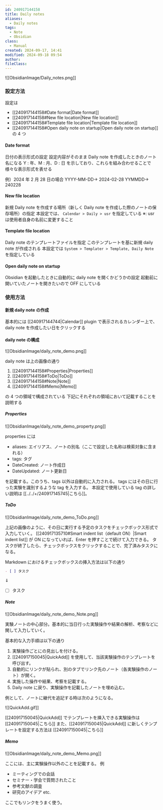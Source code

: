 ```yaml
---
id: 240917144158
title: Daily notes
aliases:
  - Daily notes
tags:
  - Note
  - Obsidian
class:
  - Manual
created: 2024-09-17, 14:41
modified: 2024-09-18 09:54
author: 
fileClass: 
---
```

![[ObsidianImage/Daily_notes.png]]

### 設定方法

設定は
- [[240917144158#Date format|Date format]]
- [[240917144158#New file location|New file location]]
- [[240917144158#Template file location|Template file location]]
- [[240917144158#Open daily note on startup|Open daily note on startup]]
の 4 つ

#### Date format
日付の表示形式の設定
設定内容がそのまま Daily note を作成したときのノート名になる
Y : 年、M : 月、D : 日 を示しており、これらを組み合わせることで様々な表示形式を表せる

例）2024 年 2 月 28 日の場合
YYYY-MM-DD→ 2024-02-28
YYMMDD→ 240228

#### New file location
新規 Daily note を作成する場所（新しく Daily note を作成した際のノートの保存場所）の指定
本設定では、 `Calendar > Daily > usr` を指定している
※: usr は使用者自身の名前に変更すること

#### Template file location
Daily note のテンプレートファイルを指定
このテンプレートを基に新規 daily note が作成される
本設定では `System > Templater > Template, Daily Note` を指定している

#### Open daily note on startup
Obsidian を起動したときに自動的に daily note を開くかどうかの設定
起動前に開いていたノートを開きたいので OFF にしている

### 使用方法
#### 新規 daily note の作成
基本的には [[240917144744|Calendar]] plugin で表示されるカレンダー上で、daily note を作成したい日をクリックする

#### daily note の構成

![[ObsidianImage/daily_note_demo.png]]

daily note は上の画像の通り

1. [[240917144158#Properties|Properties]]
2. [[240917144158#ToDo|ToDo]]
3. [[240917144158#Note|Note]]
4. [[240917144158#Memo|Memo]]

の 4 つの領域で構成されている
下記にそれぞれの領域において記載することを説明する

##### Properties

![[ObsidianImage/daily_note_demo_property.png]]

properties には 

- aliases: エイリアス、ノートの別名（ここで設定した名称は検索対象に含まれる）
- tags: タグ
- DateCreated: ノート作成日
- DateUpdated: ノート更新日

を記載する。このうち、tags 以外は自動的に入力される。
tags にはその日に行った実験を識別するような tag を入力する。
本設定で使用している tag の詳しい説明は [[../../+/240917145745|こちら]]。

##### ToDo

![[ObsidianImage/daily_note_demo_ToDo.png]]

上記の画像のように、その日に実行する予定のタスクをチェックボックス形式で入力していく。
[[240917135710#Smart indent list（default ON）|Smart indent list]] が ON になっていれば、Enter を押すことで続けて入力できる。
タスクが終了したら、チェックボックスをクリックすることで、完了済みタスクになる。

Markdown におけるチェックボックスの挿入方法は以下の通り

```Markdown
- [ ] タスク
```
  ⇓
- [ ] タスク

##### Note

![[ObsidianImage/daily_note_demo_Note.png]]

実験ノートの中心部分。基本的に当日行った実験操作や結果の解析、考察などに関して入力していく。

基本的な入力手順は以下の通り
1. 実験操作ごとにの見出しを付ける。
2. [[240917150045|QuickAdd]] を使用して、当該実験操作のテンプレートを呼び出す。
3. 自動的にリンクが貼られ、別のタブでリンク先のノート（各実験操作のノート）が開く。
4. 実施した操作や結果、考察を記載する。
5. Daily note に戻り、実験操作を記載したノートを埋め込む。

例として、ノートに継代を追記する時は次のようになる。

![[QuickAdd.gif]]

[[240917150045|QuickAdd]] でテンプレートを挿入できる実験操作は [[240917150045|こちら]]
また、[[240917150045|QuickAdd]] に新しくテンプレートを設定する方法は [[240917150045|こちら]]

##### Memo

![[ObsidianImage/daily_note_demo_Memo.png]]

ここには、主に実験操作以外のことを記載する。
例
- ミーティングでの会話
- セミナー・学会で質問されたこと
- 参考文献の調査
- 研究のアイデア etc.

ここでもリンクをうまく使う。
